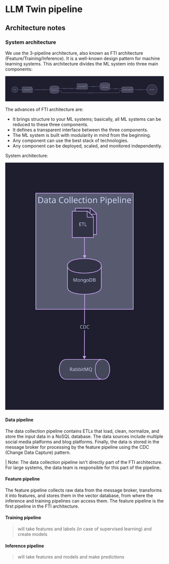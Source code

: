 # LLM Twin pipeline

## Architecture notes

### System architecture

We use the 3-pipeline architecture, also known as FTI architecture (Feature/Training/Inference). It is a well-known design pattern for machine learning systems. This architecture divides the ML system into three main components:

![3-pipeline-architecture](src/diagrams/three-pipeline-design.svg)

The advances of FTI architecture are:
* It brings structure to your ML systems; basically, all ML systems can be reduced to these three components.
* It defines a transparent interface between the three components.
* The ML system is built with modularity in mind from the beginning.
* Any component can use the best stack of technologies.
* Any component can be deployed, scaled, and monitored independently.

System architecture:

![System architecture](src/diagrams/architecture.svg)

#### Data pipeline

The data collection pipeline contains ETLs that load, clean, normalize, and store the input data in a NoSQL database. The data sources include multiple social media platforms and blog platforms. Finally, the data is stored in the message broker for processing by the feature pipeline using the CDC (Change Data Capture) pattern.

| Note: The data collection pipeline isn't directly part of the FTI architecture. For large systems, the data team is responsible for this part of the pipeline.

#### Feature pipeline

The feature pipeline collects raw data from the message broker, transforms it into features, and stores them in the vector database, from where the inference and training pipelines can access them. The feature pipeline is the first pipeline in the FTI architecture.

#### Training pipeline

> will take features and labels (in case of supervised learning) and create models

#### Inference pipeline

> will take features and models and make predictions


